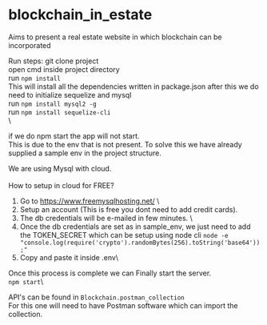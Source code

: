 # blockchain_in_estate
Aims to present a real estate website in which blockchain can be incorporated


Run steps:
git clone project \
open cmd inside project directory \
run ```npm install``` \
This will install all the dependencies written in package.json
after this we do need to initialize sequelize and mysql \
run ``` npm install mysql2 -g ``` \
run ``` npm install sequelize-cli ```
\
\

if we do npm start the app will not start.
\
This is due to the env that is not present. To solve this we have already supplied a sample env in the project structure.

We are using Mysql with cloud.\
\
How to setup in cloud for FREE?
1. Go to https://www.freemysqlhosting.net/ \
2. Setup an account (This is free you dont need to add credit cards).
3. The db credentials will be e-mailed in few minutes.
\
4. Once the db credentials are set as in sample_env, we just need to add the TOKEN_SECRET which can be setup using node cli
``` node -e "console.log(require('crypto').randomBytes(256).toString('base64'));"  ```
5. Copy and paste it inside .env\

Once this process is complete we can Finally start the server.\
```npm start```\

API's can be found in ```Blockchain.postman_collection``` \
For this one will need to have Postman software which can import the collection.
